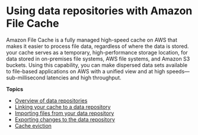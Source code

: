 # Using data repositories with Amazon File Cache<a name="using-data-repositories"></a>

Amazon File Cache is a fully managed high\-speed cache on AWS that makes it easier to process file data, regardless of where the data is stored\. your cache serves as a temporary, high\-performance storage location, for data stored in on\-premises file systems, AWS file systems, and Amazon S3 buckets\. Using this capability, you can make dispersed data sets available to file\-based applications on AWS with a unified view and at high speeds—sub\-millisecond latencies and high throughput\.

**Topics**
+ [Overview of data repositories](overview-data-repo.md)
+ [Linking your cache to a data repository](create-linked-data-repo.md)
+ [Importing files from your data repository](importing-files.md)
+ [Exporting changes to the data repository](export-changed-data.md)
+ [Cache eviction](cache-eviction.md)